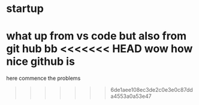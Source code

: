 # startup

what up from vs code
but also from git hub bb
<<<<<<< HEAD
wow how nice github is
=======
here commence the problems
>>>>>>> 6de1aee108ec3de2c0e3e0c87dda4553a0a53e47
